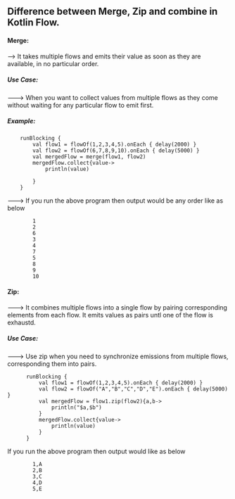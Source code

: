 ## Difference between Merge, Zip and combine in Kotlin Flow.

#### Merge:

--> It takes multiple flows and emits their value as soon as they are available, in no particular order.

##### Use Case:

---> When you want to collect values from multiple flows as they come without waiting for any particular flow to emit first.

##### Example:

        runBlocking {
            val flow1 = flowOf(1,2,3,4,5).onEach { delay(2000) }
            val flow2 = flowOf(6,7,8,9,10).onEach { delay(5000) }
            val mergedFlow = merge(flow1, flow2)
            mergedFlow.collect{value->
                println(value)

            }
        }

---> If you run the above program then output would be any order like as below
        
            1 
            2 
            6
            3
            4
            7
            5
            8
            9
            10

#### Zip:

---> It combines multiple flows into a single flow by pairing corresponding elements from each flow. It emits values as pairs untl one of the flow is exhaustd.

##### Use Case:

---> Use zip when you need to synchronize emissions from multiple flows, corresponding them into pairs.

          runBlocking {
              val flow1 = flowOf(1,2,3,4,5).onEach { delay(2000) }
              val flow2 = flowOf("A","B","C","D","E").onEach { delay(5000) }
              val mergedFlow = flow1.zip(flow2){a,b->
                  println("$a,$b")
              }
              mergedFlow.collect{value->
                  println(value)
              }
          }

If you run the above program then output would like as below

            1,A
            2,B
            3,C
            4,D
            5,E
